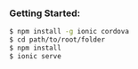 ### Getting Started:

```bash
$ npm install -g ionic cordova
$ cd path/to/root/folder 
$ npm install
$ ionic serve